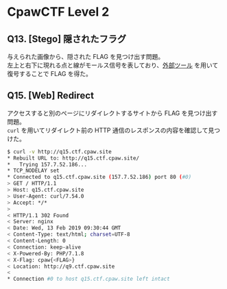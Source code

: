 # CpawCTF Level 2

## Q13. [Stego] 隠されたフラグ

与えられた画像から、隠された FLAG を見つけ出す問題。  
左上と右下に現れる点と線がモールス信号を表しており、[外部ツール](http://morse.ariafloat.com/en/) を用いて復号することで FLAG を得た。

## Q15. [Web] Redirect

アクセスすると別のページにリダイレクトするサイトから FLAG を見つけ出す問題。  
``curl`` を用いてリダイレクト前の HTTP 通信のレスポンスの内容を確認して見つけた。

```bash
$ curl -v http://q15.ctf.cpaw.site
* Rebuilt URL to: http://q15.ctf.cpaw.site/
*   Trying 157.7.52.186...
* TCP_NODELAY set
* Connected to q15.ctf.cpaw.site (157.7.52.186) port 80 (#0)
> GET / HTTP/1.1
> Host: q15.ctf.cpaw.site
> User-Agent: curl/7.54.0
> Accept: */*
>
< HTTP/1.1 302 Found
< Server: nginx
< Date: Wed, 13 Feb 2019 09:30:44 GMT
< Content-Type: text/html; charset=UTF-8
< Content-Length: 0
< Connection: keep-alive
< X-Powered-By: PHP/7.1.8
< X-Flag: cpaw{<FLAG>}
< Location: http://q9.ctf.cpaw.site
<
* Connection #0 to host q15.ctf.cpaw.site left intact
```
